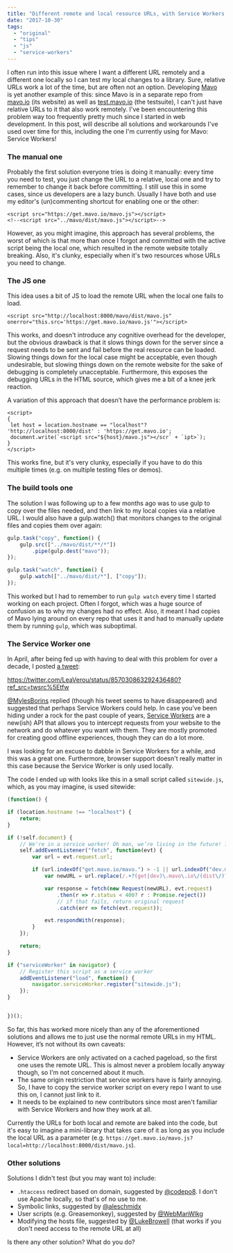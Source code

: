 ```yaml
---
title: "Different remote and local resource URLs, with Service Workers!"
date: "2017-10-30"
tags:
  - "original"
  - "tips"
  - "js"
  - "service-workers"
---
```


I often run into this issue where I want a different URL remotely and a different one locally so I can test my local changes to a library. Sure, relative URLs work a lot of the time, but are often not an option. Developing [Mavo](http://lea.verou.me/2017/05/introducing-mavo-create-web-apps-entirely-by-writing-html/) is yet another example of this: since Mavo is in a separate repo from [mavo.io](https://mavo.io) (its website) as well as [test.mavo.io](https://test.mavo.io) (the testsuite), I can't just have relative URLs to it that also work remotely. I've been encountering this problem way too frequently pretty much since I started in web development. In this post, will describe all solutions and workarounds I've used over time for this, including the one I'm currently using for Mavo: Service Workers!

### The manual one

Probably the first solution everyone tries is doing it manually: every time you need to test, you just change the URL to a relative, local one and try to remember to change it back before committing. I still use this in some cases, since us developers are a lazy bunch. Usually I have both and use my editor's (un)commenting shortcut for enabling one or the other:

```markup
<script src="https://get.mavo.io/mavo.js"></script>
<!--<script src="../mavo/dist/mavo.js"></script>-->
```

However, as you might imagine, this approach has several problems, the worst of which is that more than once I forgot and committed with the active script being the local one, which resulted in the remote website totally breaking. Also, it's clunky, especially when it's two resources whose URLs you need to change.

### The JS one

This idea uses a bit of JS to load the remote URL when the local one fails to load.

```markup
<script src="http://localhost:8000/mavo/dist/mavo.js" onerror="this.src='https://get.mavo.io/mavo.js'"></script>
```

This works, and doesn't introduce any cognitive overhead for the developer, but the obvious drawback is that it slows things down for the server since a request needs to be sent and fail before the real resource can be loaded. Slowing things down for the local case might be acceptable, even though undesirable, but slowing things down on the remote website for the sake of debugging is completely unacceptable. Furthermore, this exposes the debugging URLs in the HTML source, which gives me a bit of a knee jerk reaction.

A variation of this approach that doesn’t have the performance problem is:

```markup
<script>
{
 let host = location.hostname == "localhost"? 'http://localhost:8000/dist' : 'https://get.mavo.io';
 document.write(`<script src="${host}/mavo.js"></scr` + `ipt>`);
}
</script>
```

This works fine, but it's very clunky, especially if you have to do this multiple times (e.g. on multiple testing files or demos).

### The build tools one

The solution I was following up to a few months ago was to use gulp to copy over the files needed, and then link to my local copies via a relative URL. I would also have a gulp.watch() that monitors changes to the original files and copies them over again:

```javascript
gulp.task("copy", function() {
	gulp.src(["../mavo/dist/**/*"])
		.pipe(gulp.dest("mavo"));
});

gulp.task("watch", function() {
	gulp.watch(["../mavo/dist/*"], ["copy"]);
});
```

This worked but I had to remember to run `gulp watch` every time I started working on each project. Often I forgot, which was a huge source of confusion as to why my changes had no effect. Also, it meant I had copies of Mavo lying around on every repo that uses it and had to manually update them by running `gulp`, which was suboptimal.

### The Service Worker one

In April, after being fed up with having to deal with this problem for over a decade, I posted [a tweet](https://twitter.com/LeaVerou/status/857030863292436480):

https://twitter.com/LeaVerou/status/857030863292436480?ref_src=twsrc%5Etfw

[@MylesBorins](https://twitter.com/MylesBorins) replied (though his tweet seems to have disappeared) and suggested that perhaps Service Workers could help. In case you’ve been hiding under a rock for the past couple of years, [Service Workers](https://developer.mozilla.org/en-US/docs/Web/API/Service_Worker_API) are a new(ish) API that allows you to intercept requests from your website to the network and do whatever you want with them. They are mostly promoted for creating good offline experiences, though they can do a lot more.

I was looking for an excuse to dabble in Service Workers for a while, and this was a great one. Furthermore, browser support doesn't really matter in this case because the Service Worker is only used locally.

The code I ended up with looks like this in a small script called `sitewide.js`, which, as you may imagine, is used sitewide:

```javascript
(function() {

if (location.hostname !== "localhost") {
	return;
}

if (!self.document) {
	// We're in a service worker! Oh man, we’re living in the future! ??
	self.addEventListener("fetch", function(evt) {
		var url = evt.request.url;

		if (url.indexOf("get.mavo.io/mavo.") > -1 || url.indexOf("dev.mavo.io/dist/mavo.") > -1) {
			var newURL = url.replace(/.+?(get|dev)\.mavo\.io\/(dist\/)?/, "http://localhost:8000/dist/") + "?" + Date.now();

			var response = fetch(new Request(newURL), evt.request)
				.then(r => r.status < 400? r : Promise.reject())
				// if that fails, return original request
				.catch(err => fetch(evt.request));

			evt.respondWith(response);
		}
	});

	return;
}

if ("serviceWorker" in navigator) {
	// Register this script as a service worker
	addEventListener("load", function() {
		navigator.serviceWorker.register("sitewide.js");
	});
}


})();
```

So far, this has worked more nicely than any of the aforementioned solutions and allows me to just use the normal remote URLs in my HTML. However, it’s not without its own caveats:

- Service Workers are only activated on a cached pageload, so the first one uses the remote URL. This is almost never a problem locally anyway though, so I'm not concerned about it much.
- The same origin restriction that service workers have is fairly annoying. So, I have to copy the service worker script on every repo I want to use this on, I cannot just link to it.
- It needs to be explained to new contributors since most aren't familiar with Service Workers and how they work at all.

Currently the URLs for both local and remote are baked into the code, but it's easy to imagine a mini-library that takes care of it as long as you include the local URL as a parameter (e.g. `https://get.mavo.io/mavo.js?local=http://localhost:8000/dist/mavo.js`).

### Other solutions

Solutions I didn't test (but you may want to) include:

- `.htaccess` redirect based on domain, suggested by [@codepo8](https://twitter.com/codepo8). I don't use Apache locally, so that's of no use to me.
- Symbolic links, suggested by [@aleschmidx](https://twitter.com/aleschmidx)
- User scripts (e.g. Greasemonkey), suggested by [@WebManWlkg](https://twitter.com/WebManWlkg)
- Modifying the hosts file, suggested by [@LukeBrowell](https://twitter.com/LukeBrowell) (that works if you don't need access to the remote URL at all)

Is there any other solution? What do you do?
